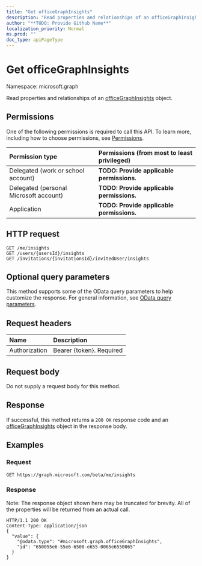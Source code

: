 ```yaml
---
title: "Get officeGraphInsights"
description: "Read properties and relationships of an officeGraphInsights object."
author: "**TODO: Provide Github Name**"
localization_priority: Normal
ms.prod: ""
doc_type: apiPageType
---
```


# Get officeGraphInsights

Namespace: microsoft.graph

Read properties and relationships of an [officeGraphInsights](../resources/officegraphinsights.md) object.

## Permissions
One of the following permissions is required to call this API. To learn more, including how to choose permissions, see [Permissions](/concepts/permissions-reference.md).

|Permission type|Permissions (from most to least privileged)|
|:---|:---|
|Delegated (work or school account)|**TODO: Provide applicable permissions.**|
|Delegated (personal Microsoft account)|**TODO: Provide applicable permissions.**|
|Application|**TODO: Provide applicable permissions.**|

## HTTP request
<!-- {
  "blockType": "ignored"
}
-->
``` http
GET /me/insights
GET /users/{usersId}/insights
GET /invitations/{invitationsId}/invitedUser/insights
```

## Optional query parameters
This method supports some of the OData query parameters to help customize the response. For general information, see [OData query parameters](/graph/query-parameters).

## Request headers
|Name|Description|
|:---|:---|
|Authorization|Bearer {token}. Required|

## Request body
Do not supply a request body for this method.

## Response
If successful, this method returns a `200 OK` response code and an [officeGraphInsights](../resources/officegraphinsights.md) object in the response body.

## Examples

### Request
<!-- {
  "blockType": "request",
  "name": "get_officegraphinsights"
}
-->
``` http
GET https://graph.microsoft.com/beta/me/insights
```

### Response
Note: The response object shown here may be truncated for brevity. All of the properties will be returned from an actual call.
<!-- {
  "blockType": "response",
  "truncated": true,
  "@odata.type": "microsoft.graph.officeGraphInsights"
}
-->
``` http
HTTP/1.1 200 OK
Content-Type: application/json
{
  "value": {
    "@odata.type": "#microsoft.graph.officeGraphInsights",
    "id": "650055e6-55e6-6500-e655-0065e6550065"
  }
}
```

